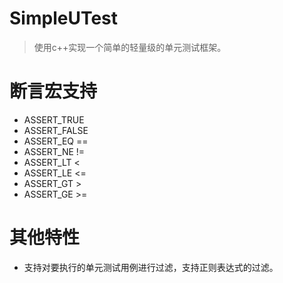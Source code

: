 # SimpleUTest
> 使用c++实现一个简单的轻量级的单元测试框架。

# 断言宏支持
- ASSERT_TRUE
- ASSERT_FALSE
- ASSERT_EQ == 
- ASSERT_NE !=
- ASSERT_LT <
- ASSERT_LE <= 
- ASSERT_GT >
- ASSERT_GE >=

# 其他特性
- 支持对要执行的单元测试用例进行过滤，支持正则表达式的过滤。
